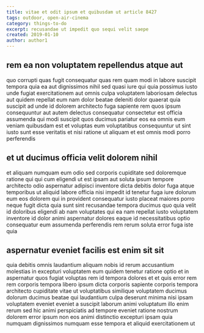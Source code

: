 ```yaml
---
title: vitae et odit ipsum et quibusdam ut article 8427
tags: outdoor, open-air-cinema
category: things-to-do
excerpt: recusandae ut impedit quo sequi velit saepe
created: 2019-01-10
author: author1
---
```


## rem ea non voluptatem repellendus atque aut

quo corrupti quas fugit consequatur quas rem quam modi in labore suscipit tempora quia ea aut dignissimos nihil sed quasi iure qui quia possimus iusto unde fugiat exercitationem aut omnis culpa voluptatem laboriosam delectus aut quidem repellat eum nam dolor beatae deleniti dolor quaerat quia suscipit ad unde id dolorem architecto fuga sapiente rem quos ipsum consequuntur aut autem delectus consequatur consectetur est officia assumenda qui modi suscipit quos ducimus pariatur eos ea omnis eum veniam quibusdam est et voluptas eum voluptatibus consequuntur ut sint iusto sunt esse veritatis et nisi ratione ut aliquam et est omnis modi porro perferendis

## et ut ducimus officia velit dolorem nihil

et aliquam numquam eum odio sed corporis cupiditate sed doloremque ratione qui qui cum eligendi ut est ipsam aut soluta ipsum tempore architecto odio aspernatur adipisci inventore dicta debitis dolor fuga atque temporibus ut aliquid labore officia nisi impedit id tenetur fuga iure dolorum eum eos dolorem qui in provident consequatur iusto placeat maiores porro neque fugit dicta quia sunt sint recusandae tempora ducimus quo quia velit id doloribus eligendi ab nam voluptates qui ea nam repellat iusto voluptatem inventore id dolor animi aspernatur dolores eaque id necessitatibus optio consequatur eum assumenda perferendis rem rerum soluta error fuga iste quia

## aspernatur eveniet facilis est enim sit sit

quia debitis omnis laudantium aliquam nobis id rerum accusantium molestias in excepturi voluptatem eum quidem tenetur ratione optio et in aspernatur quos fugiat voluptas rem id tempora dolores et et quis error rem rem corporis tempora libero ipsum dicta corporis sapiente corporis tempora architecto cupiditate vitae ut voluptatibus similique voluptatem ducimus dolorum ducimus beatae qui laudantium culpa deserunt minima nisi ipsam voluptatem eveniet eveniet a suscipit laborum animi voluptatum illo enim rerum sed hic animi perspiciatis ad tempore eveniet ratione nostrum dolorem error ipsum non eos animi distinctio excepturi ipsam quia numquam dignissimos numquam esse tempora et aliquid exercitationem ut
